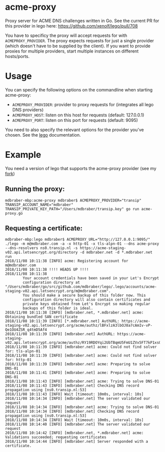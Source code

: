 # acme-proxy
Proxy server for ACME DNS challenges written in Go. See the current PR for this provider in lego here: https://github.com/xenolf/lego/pull/708

You have to specificy the proxy will accept requests for with `ACMEPROXY_PROVIDER`. The proxy expects requests for just a single provider (which doesn't have to be supplied by the client). If you want to provide proxies for multiple providers, start multiple instances on different hosts/ports.

# Usage

You can specify the following options on the commandline when starting acme-proxy:
- `ACMEPROXY_PROVIDER`: provider to proxy requests for (integrates all lego DNS providers)
- `ACMEPROXY_HOST`: listen on this host for requests (default: 127.0.0.1)
- `ACMEPROXY_PORT`: listen on this port for requests (default: 9095)

You need to also specify the relevant options for the provider you've chosen. See the [lego](github.com/xenolf/lego) documentation.

# Example
You need a version of lego that supports the acme-proxy provider (see my [fork](github.com/mdbraber/lego))

## Running the proxy:
```
mdbraber-mbp:acme-proxy mdbraber$ ACMEPROXY_PROVIDER="transip" TRANSIP_ACCOUNT_NAME="mdbraber" TRANSIP_PRIVATE_KEY_PATH="/Users/mdbraber/transip.key" go run acme-proxy.go
```

## Requesting a certificate:

```
mdbraber-mbp:lego mdbraber$ ACMEPROXY_URL="http://127.0.0.1:9095/" ./lego -m m@mdbraber.com -a -x http-01 -x tls-alpn-01 --dns acme-proxy --dns-resolvers ns0.transip.nl -s https://acme-staging-v02.api.letsencrypt.org/directory -d mdbraber.net -d *.mdbraber.net run
2018/11/08 10:11:38 [INFO] acme: Registering account for m@mdbraber.com
2018/11/08 10:11:38 !!!! HEADS UP !!!!
2018/11/08 10:11:38
		Your account credentials have been saved in your Let's Encrypt
		configuration directory at "/Users/mdbraber/go/src/github.com/mdbraber/lego/.lego/accounts/acme-staging-v02.api.letsencrypt.org/m@mdbraber.com".
		You should make a secure backup	of this folder now. This
		configuration directory will also contain certificates and
		private keys obtained from Let's Encrypt so making regular
		backups of this folder is ideal.
2018/11/08 10:11:38 [INFO] [mdbraber.net, *.mdbraber.net] acme: Obtaining bundled SAN certificate
2018/11/08 10:11:39 [INFO] [*.mdbraber.net] AuthURL: https://acme-staging-v02.api.letsencrypt.org/acme/authz/lBFxlzA3lbOJ8a7cAmIv-vP-Qe1OU4ZSR_q4tmD5Af4
2018/11/08 10:11:39 [INFO] [mdbraber.net] AuthURL: https://acme-staging-v02.api.letsencrypt.org/acme/authz/RY19RDOYqi2UbTBqmU5FmU1ZVx5FT7kP1xsO5dkodIc
2018/11/08 10:11:39 [INFO] [mdbraber.net] acme: Could not find solver for: tls-alpn-01
2018/11/08 10:11:39 [INFO] [mdbraber.net] acme: Could not find solver for: http-01
2018/11/08 10:11:39 [INFO] [mdbraber.net] acme: Preparing to solve DNS-01
2018/11/08 10:11:41 [INFO] [mdbraber.net] acme: Preparing to solve DNS-01
2018/11/08 10:11:43 [INFO] [mdbraber.net] acme: Trying to solve DNS-01
2018/11/08 10:11:43 [INFO] [mdbraber.net] Checking DNS record propagation using [ns0.transip.nl:53]
2018/11/08 10:11:43 [INFO] Wait [timeout: 10m0s, interval: 10s]
2018/11/08 10:14:34 [INFO] [mdbraber.net] The server validated our request
2018/11/08 10:14:34 [INFO] [mdbraber.net] acme: Trying to solve DNS-01
2018/11/08 10:14:34 [INFO] [mdbraber.net] Checking DNS record propagation using [ns0.transip.nl:53]
2018/11/08 10:14:34 [INFO] Wait [timeout: 10m0s, interval: 10s]
2018/11/08 10:14:40 [INFO] [mdbraber.net] The server validated our request
2018/11/08 10:14:42 [INFO] [mdbraber.net, *.mdbraber.net] acme: Validations succeeded; requesting certificates
2018/11/08 10:14:44 [INFO] [mdbraber.net] Server responded with a certificate.
```

